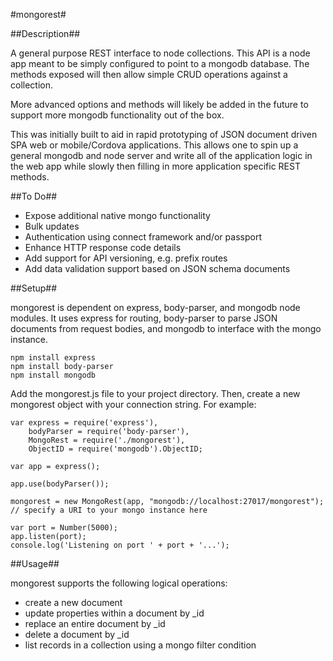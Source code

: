 #mongorest#

##Description##

A general purpose REST interface to node collections. This API is a node app meant to be simply configured to point to a mongodb database. The methods exposed will then allow simple CRUD operations against a collection. 

More advanced options and methods will likely be added in the future to support more mongodb functionality out of the box.

This was initially built to aid in rapid prototyping of JSON document driven SPA web or mobile/Cordova applications. This allows one to spin up a general mongodb and node server and write all of the application logic in the web app while slowly then filling in more application specific REST methods.


##To Do##

* Expose additional native mongo functionality
* Bulk updates
* Authentication using connect framework and/or passport
* Enhance HTTP response code details
* Add support for API versioning, e.g. prefix routes
* Add data validation support based on JSON schema documents


##Setup##

mongorest is dependent on express, body-parser, and mongodb node modules. It uses express for routing, body-parser to parse JSON documents from request bodies, and mongodb to interface with the mongo instance.

	npm install express
	npm install body-parser
	npm install mongodb

Add the mongorest.js file to your project directory. Then, create a new mongorest object with your connection string. For example:

	var express = require('express'),
	    bodyParser = require('body-parser'),
	    MongoRest = require('./mongorest'),
	    ObjectID = require('mongodb').ObjectID;

	var app = express();

	app.use(bodyParser());

	mongorest = new MongoRest(app, "mongodb://localhost:27017/mongorest"); // specify a URI to your mongo instance here

	var port = Number(5000);
	app.listen(port);
	console.log('Listening on port ' + port + '...');


##Usage##

mongorest supports the following logical operations:

* create a new document
* update properties within a document by _id
* replace an entire document by _id
* delete a document by _id
* list records in a collection using a mongo filter condition

